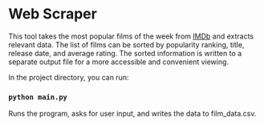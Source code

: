 # Web Scraper
This tool takes the most popular films of the week from [IMDb](https://www.imdb.com/chart/moviemeter/?ref_=nv_mv_mpm) and extracts relevant data. The list of films can be sorted by popularity ranking, title, release date, and average rating. The sorted information is written to a separate output file for a more accessible and convenient viewing.<br />

In the project directory, you can run:

### `python main.py`

Runs the program, asks for user input, and writes the data to film_data.csv.
